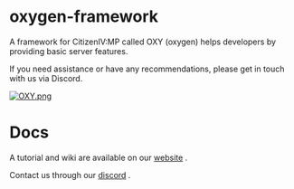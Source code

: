 # oxygen-framework
A framework for CitizenIV:MP called OXY (oxygen) helps developers by providing basic server features.

If you need assistance or have any recommendations, please get in touch with us via Discord.

[![OXY.png](https://i.postimg.cc/85JBfbRV/OXY.png)](https://postimg.cc/G8RsZGgM)

# Docs

A tutorial and wiki are available on our [website](https://oxygen8.godaddysites.com) .

Contact us through our [discord](https://discord.gg/YmrC26a9nv) .
